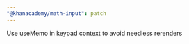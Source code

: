 ```yaml
---
"@khanacademy/math-input": patch
---
```


Use useMemo in keypad context to avoid needless rerenders
